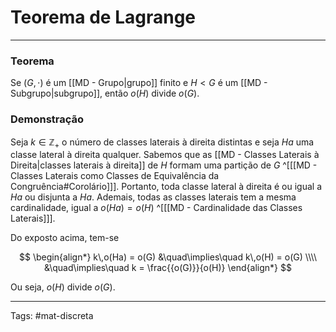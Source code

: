 # Teorema de Lagrange

---

### Teorema

Se $(G,\cdot)$ é um [[MD - Grupo|grupo]] finito e $H<G$ é um [[MD - Subgrupo|subgrupo]], então $o(H)$ divide $o(G)$.

### Demonstração

Seja $k \in \mathbb{Z}_+$ o número de classes laterais à direita distintas e seja $Ha$ uma classe lateral à direita qualquer. Sabemos que as [[MD - Classes Laterais à Direita|classes laterais à direita]] de $H$ formam uma partição de $G$ ^[[[MD - Classes Laterais como Classes de Equivalência da Congruência#Corolário]]]. Portanto, toda classe lateral à direita é ou igual a $Ha$ ou disjunta a $Ha$. Ademais, todas as classes laterais tem a mesma cardinalidade, igual a $o(Ha)= o(H)$ ^[[[MD - Cardinalidade das Classes Laterais]]].

Do exposto acima, tem-se

$$
\begin{align*}
k\,o(Ha) = o(G) 
&\quad\implies\quad k\,o(H) = o(G) \\\\
&\quad\implies\quad k = \frac{{o(G)}}{o(H)}
\end{align*}
$$

Ou seja, $o(H)$ divide $o(G)$.

---

Tags: #mat-discreta 